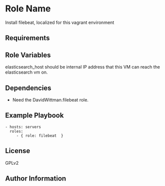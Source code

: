 Role Name
=========

Install filebeat, localized for this vagrant environment

Requirements
------------


Role Variables
--------------

elasticsearch_host should be internal IP address that this VM can reach the elasticsearch vm on.

Dependencies
------------

* Need the DavidWittman.filebeat role.

Example Playbook
----------------

    - hosts: servers
      roles:
         - { role: filebeat  }

License
-------

GPLv2

Author Information
------------------

